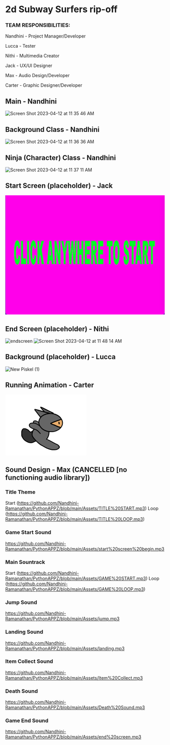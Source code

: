 # 2d Subway Surfers rip-off 

### TEAM RESPONSIBILITIES:

Nandhini - Project Manager/Developer

Lucca - Tester

Nithi - Multimedia Creator  

Jack - UX/UI Designer

Max - Audio Design/Developer

Carter - Graphic Designer/Developer

## Main - Nandhini
<img width="313" alt="Screen Shot 2023-04-12 at 11 35 46 AM" src="https://user-images.githubusercontent.com/111539321/231538655-22b577df-b5f9-45a9-934c-27826e9f846f.png">

## Background Class - Nandhini
<img width="378" alt="Screen Shot 2023-04-12 at 11 36 36 AM" src="https://user-images.githubusercontent.com/111539321/231538807-765f3f4a-a70e-47e8-846b-eff5e223f3c7.png">

## Ninja (Character) Class - Nandhini
<img width="367" alt="Screen Shot 2023-04-12 at 11 37 11 AM" src="https://user-images.githubusercontent.com/111539321/231538899-dfe5af8f-2488-47fb-94a2-c689626be4c4.png">

## Start Screen (placeholder) - Jack
![start screen image](https://github.com/Nandhini-Ramanathan/PythonAPPZ/blob/main/Images/Screen%20Shot%202023-04-10%20at%2011.23.47%20AM.png?raw=true)

## End Screen (placeholder) - Nithi
![endscreen](https://user-images.githubusercontent.com/111790832/230968037-f07a881d-9343-4e0d-9e9f-f96ceac6bb3f.png)
<img width="445" alt="Screen Shot 2023-04-12 at 11 48 14 AM" src="https://user-images.githubusercontent.com/111790832/231541515-d7ec2497-c1bf-4535-8618-911d0cee51a6.png">

## Background (placeholder) - Lucca
![New Piskel (1)](https://user-images.githubusercontent.com/111709553/235220727-dafa1fa0-832f-465f-a525-1e784df02227.png)

## Running Animation - Carter
![](https://github.com/Nandhini-Ramanathan/PythonAPPZ/blob/main/Assets/running.gif)

## Sound Design - Max (CANCELLED [no functioning audio library])
### Title Theme
Start (https://github.com/Nandhini-Ramanathan/PythonAPPZ/blob/main/Assets/TITLE%20START.mp3)
Loop (https://github.com/Nandhini-Ramanathan/PythonAPPZ/blob/main/Assets/TITLE%20LOOP.mp3)
### Game Start Sound
https://github.com/Nandhini-Ramanathan/PythonAPPZ/blob/main/Assets/start%20screen%20begin.mp3
### Main Sountrack
Start (https://github.com/Nandhini-Ramanathan/PythonAPPZ/blob/main/Assets/GAME%20START.mp3)
Loop (https://github.com/Nandhini-Ramanathan/PythonAPPZ/blob/main/Assets/GAME%20LOOP.mp3)
### Jump Sound
https://github.com/Nandhini-Ramanathan/PythonAPPZ/blob/main/Assets/jump.mp3
### Landing Sound
https://github.com/Nandhini-Ramanathan/PythonAPPZ/blob/main/Assets/landing.mp3
### Item Collect Sound
https://github.com/Nandhini-Ramanathan/PythonAPPZ/blob/main/Assets/Item%20Collect.mp3
### Death Sound
https://github.com/Nandhini-Ramanathan/PythonAPPZ/blob/main/Assets/Death%20Sound.mp3
### Game End Sound
https://github.com/Nandhini-Ramanathan/PythonAPPZ/blob/main/Assets/end%20screen.mp3
